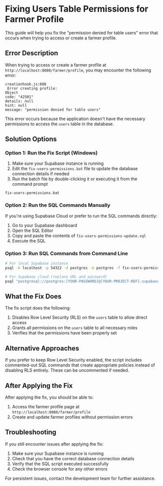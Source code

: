 # Fixing Users Table Permissions for Farmer Profile

This guide will help you fix the "permission denied for table users" error that occurs when trying to access or create a farmer profile.

## Error Description

When trying to access or create a farmer profile at `http://localhost:8080/farmer/profile`, you may encounter the following error:

```
creationhook.js:608 
 Error creating profile: 
Object
code: "42501"
details: null
hint: null
message: "permission denied for table users"
```

This error occurs because the application doesn't have the necessary permissions to access the `users` table in the database.

## Solution Options

### Option 1: Run the Fix Script (Windows)

1. Make sure your Supabase instance is running
2. Edit the `fix-users-permissions.bat` file to update the database connection details if needed
3. Run the batch file by double-clicking it or executing it from the command prompt

```
fix-users-permissions.bat
```

### Option 2: Run the SQL Commands Manually

If you're using Supabase Cloud or prefer to run the SQL commands directly:

1. Go to your Supabase dashboard
2. Open the SQL Editor
3. Copy and paste the contents of `fix-users-permissions-update.sql`
4. Execute the SQL

### Option 3: Run SQL Commands from Command Line

```bash
# For local Supabase instance
psql -h localhost -p 54322 -d postgres -U postgres -f fix-users-permissions-update.sql

# For Supabase cloud (replace URL and password)
psql "postgresql://postgres:[YOUR-PASSWORD]@[YOUR-PROJECT-REF].supabase.co:5432/postgres" -f fix-users-permissions-update.sql
```

## What the Fix Does

The fix script does the following:

1. Disables Row Level Security (RLS) on the `users` table to allow direct access
2. Grants all permissions on the `users` table to all necessary roles
3. Verifies that the permissions have been properly set

## Alternative Approaches

If you prefer to keep Row Level Security enabled, the script includes commented-out SQL commands that create appropriate policies instead of disabling RLS entirely. These can be uncommented if needed.

## After Applying the Fix

After applying the fix, you should be able to:

1. Access the farmer profile page at `http://localhost:8080/farmer/profile`
2. Create and update farmer profiles without permission errors

## Troubleshooting

If you still encounter issues after applying the fix:

1. Make sure your Supabase instance is running
2. Check that you have the correct database connection details
3. Verify that the SQL script executed successfully
4. Check the browser console for any other errors

For persistent issues, contact the development team for further assistance. 